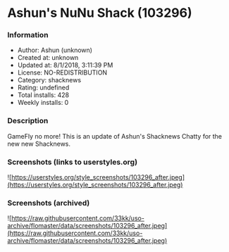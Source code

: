 # Ashun's NuNu Shack (103296)

### Information
- Author: Ashun (unknown)
- Created at: unknown
- Updated at: 8/1/2018, 3:11:39 PM
- License: NO-REDISTRIBUTION
- Category: shacknews
- Rating: undefined
- Total installs: 428
- Weekly installs: 0


### Description
GameFly no more!  This is an update of Ashun's Shacknews Chatty for the new new Shacknews.


### Screenshots (links to userstyles.org)
![https://userstyles.org/style_screenshots/103296_after.jpeg](https://userstyles.org/style_screenshots/103296_after.jpeg)


### Screenshots (archived)
![https://raw.githubusercontent.com/33kk/uso-archive/flomaster/data/screenshots/103296_after.jpeg](https://raw.githubusercontent.com/33kk/uso-archive/flomaster/data/screenshots/103296_after.jpeg)
